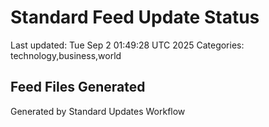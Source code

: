 # Standard Feed Update Status
Last updated: Tue Sep  2 01:49:28 UTC 2025
Categories: technology,business,world

## Feed Files Generated

Generated by Standard Updates Workflow
